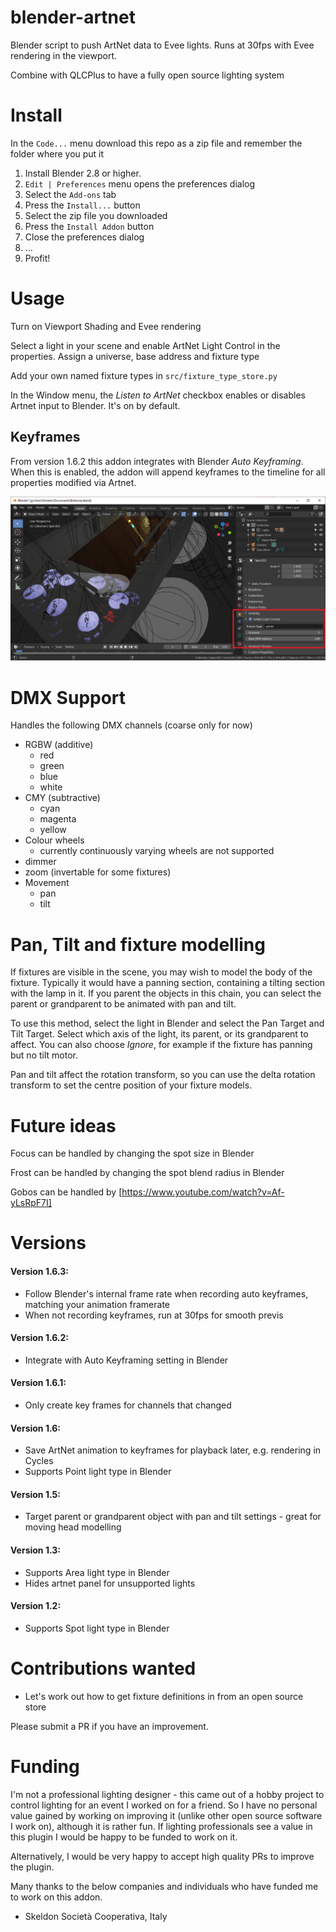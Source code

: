# blender-artnet
Blender script to push ArtNet data to Evee lights. Runs at 30fps with Evee rendering in the viewport.

Combine with QLCPlus to have a fully open source lighting system

# Install

In the `Code...` menu download this repo as a zip file and remember the folder where you put it

1. Install Blender 2.8 or higher.
2. `Edit | Preferences` menu opens the preferences dialog
3. Select the `Add-ons` tab
4. Press the `Install...` button
5. Select the zip file you downloaded
6. Press the `Install Addon` button
7. Close the preferences dialog
8. ...
9. Profit!

# Usage

Turn on Viewport Shading and Evee rendering

Select a light in your scene and enable ArtNet Light Control in the properties. Assign a universe, base 
address and fixture type

Add your own named fixture types in `src/fixture_type_store.py`

In the Window menu, the *Listen to ArtNet* checkbox enables or disables Artnet input to Blender. It's on by default.

## Keyframes

From version 1.6.2 this addon integrates with Blender *Auto Keyframing*. When this is enabled, the addon will append
keyframes to the timeline for all properties modified via Artnet.

![Editing in Blender](./images/Blender-artnet.png)

# DMX Support

Handles the following DMX channels (coarse only for now)
* RGBW (additive)
  * red
  * green
  * blue
  * white
* CMY (subtractive)
  * cyan
  * magenta
  * yellow
* Colour wheels
  * currently continuously varying wheels are not supported
* dimmer
* zoom (invertable for some fixtures)
* Movement
  * pan
  * tilt

# Pan, Tilt and fixture modelling

If fixtures are visible in the scene, you may wish to model the body of the
fixture. Typically it would have a panning section, containing a tilting
section with the lamp in it. If you parent the objects in this chain, you can
select the parent or grandparent to be animated with pan and tilt.

To use this method, select the light in Blender and select the Pan Target
and Tilt Target. Select which axis of the light, its parent, or its
grandparent to affect. You can also choose _Ignore_, for example if the
fixture has panning but no tilt motor.

Pan and tilt affect the rotation transform, so you can use the delta rotation
transform to set the centre position of your fixture models. 

# Future ideas

Focus can be handled by changing the spot size in Blender

Frost can be handled by changing the spot blend radius in Blender

Gobos can be handled by [https://www.youtube.com/watch?v=Af-yLsRpF7I]

# Versions
#### Version 1.6.3:

* Follow Blender's internal frame rate when recording auto keyframes, matching your animation framerate
* When not recording keyframes, run at 30fps for smooth previs

#### Version 1.6.2:

* Integrate with Auto Keyframing setting in Blender

#### Version 1.6.1:

* Only create key frames for channels that changed

#### Version 1.6:

* Save ArtNet animation to keyframes for playback later, e.g. rendering in Cycles
* Supports Point light type in Blender

#### Version 1.5:

* Target parent or grandparent object with pan and tilt settings - great for moving head modelling

#### Version 1.3:

* Supports Area light type in Blender
* Hides artnet panel for unsupported lights

#### Version 1.2:

* Supports Spot light type in Blender

# Contributions wanted
* Let's work out how to get fixture definitions in from an open source store

Please submit a PR if you have an improvement.

# Funding
I'm not a professional lighting designer - this came out of a hobby project to control 
lighting for an event I worked on for a friend. So I have no personal value gained by
working on improving it (unlike other open source software I work on), although it is
rather fun. If lighting professionals see a value in this plugin I would be happy to be
funded to work on it.

Alternatively, I would be very happy to accept high quality PRs to improve the plugin.

Many thanks to the below companies and individuals who have funded me to work on this addon.

* Skeldon Società Cooperativa, Italy
